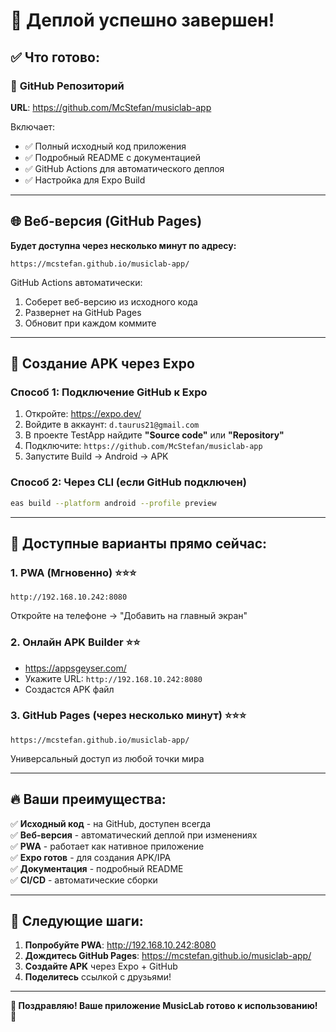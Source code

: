 # 🎉 Деплой успешно завершен!

## ✅ Что готово:

### 📂 **GitHub Репозиторий**
**URL**: https://github.com/McStefan/musiclab-app

Включает:
- ✅ Полный исходный код приложения
- ✅ Подробный README с документацией
- ✅ GitHub Actions для автоматического деплоя
- ✅ Настройка для Expo Build

---

## 🌐 Веб-версия (GitHub Pages)

**Будет доступна через несколько минут по адресу:**
```
https://mcstefan.github.io/musiclab-app/
```

GitHub Actions автоматически:
1. Соберет веб-версию из исходного кода
2. Развернет на GitHub Pages
3. Обновит при каждом коммите

---

## 📱 Создание APK через Expo

### Способ 1: Подключение GitHub к Expo
1. Откройте: https://expo.dev/
2. Войдите в аккаунт: `d.taurus21@gmail.com`
3. В проекте TestApp найдите **"Source code"** или **"Repository"**
4. Подключите: `https://github.com/McStefan/musiclab-app`
5. Запустите Build → Android → APK

### Способ 2: Через CLI (если GitHub подключен)
```bash
eas build --platform android --profile preview
```

---

## 🎯 Доступные варианты прямо сейчас:

### **1. PWA (Мгновенно)** ⭐⭐⭐
```
http://192.168.10.242:8080
```
Откройте на телефоне → "Добавить на главный экран"

### **2. Онлайн APK Builder** ⭐⭐
- https://appsgeyser.com/
- Укажите URL: `http://192.168.10.242:8080`
- Создастся APK файл

### **3. GitHub Pages (через несколько минут)** ⭐⭐⭐
```
https://mcstefan.github.io/musiclab-app/
```
Универсальный доступ из любой точки мира

---

## 🔥 Ваши преимущества:

✅ **Исходный код** - на GitHub, доступен всегда  
✅ **Веб-версия** - автоматический деплой при изменениях  
✅ **PWA** - работает как нативное приложение  
✅ **Expo готов** - для создания APK/IPA  
✅ **Документация** - подробный README  
✅ **CI/CD** - автоматические сборки  

---

## 🚀 Следующие шаги:

1. **Попробуйте PWA**: http://192.168.10.242:8080
2. **Дождитесь GitHub Pages**: https://mcstefan.github.io/musiclab-app/
3. **Создайте APK** через Expo + GitHub
4. **Поделитесь** ссылкой с друзьями!

---

**🎵 Поздравляю! Ваше приложение MusicLab готово к использованию! 🎉**
